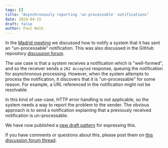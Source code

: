```yaml
---
tags: []
title: "Asynchronously reporting 'un-processable' notifications"
date: 2024-04-15
draft: false
author: Paul Walk
---
```


In the [Madrid meeting](https://notify.coar-repositories.org/2024/notify-developers-meeting-2024/) we discussed how to notify a system that it has sent an "un-processable" notification. This was also discussed in the GitHub repository [discussion forum](https://github.com/coar-notify/notify.coar-repositories.org/discussions/2).

The use case is that a system receives a notification which is "well-formed", and so the receiver sends a `202 Accepted` response, queuing the notification for asynchronous processing. However, when the system attempts to process the notification, it discovers that it is "un-processable" for some reason. For example, a URL referenced in the notification might not be resolvable.

In this kind of use-case, HTTP error handling is not applicable, so the system needs a way to report the problem to the sender. The obvious approach is to send a notification explaining that a previously received notification is un-processable.

We have now published a [new draft pattern](/specification/patterns/unprocessable/) for expressing this.

If you have comments or questions about this, please post them on [this discussion forum thread](https://github.com/coar-notify/notify.coar-repositories.org/discussions/2).